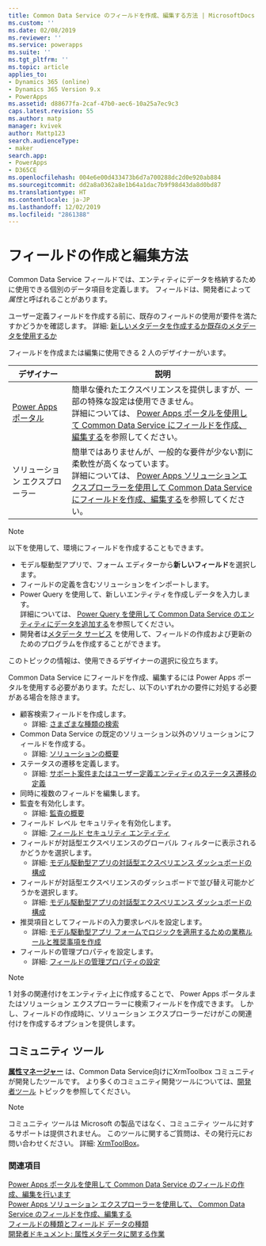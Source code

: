 ```yaml
---
title: Common Data Service のフィールドを作成、編集する方法 | MicrosoftDocs
ms.custom: ''
ms.date: 02/08/2019
ms.reviewer: ''
ms.service: powerapps
ms.suite: ''
ms.tgt_pltfrm: ''
ms.topic: article
applies_to:
- Dynamics 365 (online)
- Dynamics 365 Version 9.x
- PowerApps
ms.assetid: d88677fa-2caf-47b0-aec6-10a25a7ec9c3
caps.latest.revision: 55
ms.author: matp
manager: kvivek
author: Mattp123
search.audienceType:
- maker
search.app:
- PowerApps
- D365CE
ms.openlocfilehash: 004e6e00d433473b6d7a700288dc2d0e920ab884
ms.sourcegitcommit: dd2a8a0362a8e1b64a1dac7b9f98d43da8d0bd87
ms.translationtype: HT
ms.contentlocale: ja-JP
ms.lasthandoff: 12/02/2019
ms.locfileid: "2861388"
---
```

# <a name="how-to-create-and-edit-fields"></a>フィールドの作成と編集方法

Common Data Service フィールドでは、エンティティにデータを格納するために使用できる個別のデータ項目を定義します。 フィールドは、開発者によって*属性*と呼ばれることがあります。 
  
ユーザー定義フィールドを作成する前に、既存のフィールドの使用が要件を満たすかどうかを確認します。 詳細: [新しいメタデータを作成するか既存のメタデータを使用するか](create-edit-metadata.md#create-new-metadata-or-use-existing-metadata)

フィールドを作成または編集に使用できる 2 人のデザイナーがいます。

|デザイナー| 説明|
|--|--|
|[Power Apps ポータル](https://make.powerapps.com/?utm_source=padocs&utm_medium=linkinadoc&utm_campaign=referralsfromdoc)|簡単な優れたエクスペリエンスを提供しますが、一部の特殊な設定は使用できません。<br />詳細については、 [Power Apps ポータルを使用して Common Data Service にフィールドを作成、編集する](create-edit-field-portal.md)を参照してください。|
|ソリューション エクスプローラー|簡単ではありませんが、一般的な要件が少ない割に柔軟性が高くなっています。<br />詳細については、 [Power Apps ソリューションエクスプローラーを使用して Common Data Service にフィールドを作成、編集する](create-edit-field-solution-explorer.md)を参照してください。 |

> [!NOTE]
> 以下を使用して、環境にフィールドを作成することもできます。
> - モデル駆動型アプリで、フォーム エディターから**新しいフィールド**を選択します。
> - フィールドの定義を含むソリューションをインポートします。
> - Power Query を使用して、新しいエンティティを作成しデータを入力します。<br />詳細については、 [Power Query を使用して Common Data Service のエンティティにデータを追加する](/powerapps/maker/common-data-service/data-platform-cds-newentity-pq)を参照してください。
> - 開発者は[メタデータ サービス](/powerapps/developer/common-data-service/use-web-services#metadata-services) を使用して、フィールドの作成および更新のためのプログラムを作成することができます。

このトピックの情報は、使用できるデザイナーの選択に役立ちます。 

Common Data Service にフィールドを作成、編集するには Power Apps ポータルを使用する必要があります。ただし、以下のいずれかの要件に対処する必要がある場合を除きます。

- 顧客検索フィールドを作成します。 
   - 詳細: [さまざまな種類の検索](types-of-fields.md#different-types-of-lookups)
- Common Data Service の既定のソリューション以外のソリューションにフィールドを作成する。 
   - 詳細: [ソリューションの概要](solutions-overview.md)
- ステータスの遷移を定義します。 
   - 詳細: [サポート案件またはユーザー定義エンティティのステータス遷移の定義](define-status-reason-transitions.md)
- 同時に複数のフィールドを編集します。
- 監査を有効化します。 
   - 詳細: [監査の概要](../../developer/common-data-service/auditing-overview.md)
- フィールド レベル セキュリティを有効化します。 
   - 詳細: [フィールド セキュリティ エンティティ](../../developer/common-data-service/field-security-entities.md)
- フィールドが対話型エクスペリエンスのグローバル フィルターに表示されるかどうかを選択します。 
   - 詳細: [モデル駆動型アプリの対話型エクスペリエンス ダッシュボードの構成](../model-driven-apps/configure-interactive-experience-dashboards.md)
- フィールドが対話型エクスペリエンスのダッシュボードで並び替え可能かどうかを選択します。 
   - 詳細: [モデル駆動型アプリの対話型エクスペリエンス ダッシュボードの構成](../model-driven-apps/configure-interactive-experience-dashboards.md)
- 推奨項目としてフィールドの入力要求レベルを設定します。 
   - 詳細: [モデル駆動型アプリ フォームでロジックを適用するための業務ルールと推奨事項を作成](../model-driven-apps/create-business-rules-recommendations-apply-logic-form.md)
- フィールドの管理プロパティを設定します。 
   - 詳細: [フィールドの管理プロパティの設定](set-managed-properties-for-field.md)

> [!NOTE]
> 1 対多の関連付けをエンティティ上に作成することで、 Power Apps ポータルまたはソリューション エクスプローラーに検索フィールドを作成できます。 しかし、フィールドの作成時に、ソリューション エクスプローラーだけがこの関連付けを作成するオプションを提供します。

## <a name="community-tools"></a>コミュニティ ツール

**[属性マネージャー](https://www.xrmtoolbox.com/plugins/DLaB.Xrm.AttributeManager/)** は、Common Data Service向けにXrmToolbox コミュニティが開発したツールです。 より多くのコミュニティ開発ツールについては、[開発者ツール](https://docs.microsoft.com/dynamics365/customer-engagement/developer/developer-tools) トピックを参照してください。

> [!NOTE]
> コミュニティ ツールは Microsoft の製品ではなく、コミュニティ ツールに対するサポートは提供されません。 このツールに関するご質問は、その発行元にお問い合わせください。 詳細: [XrmToolBox](https://www.xrmtoolbox.com)。

### <a name="see-also"></a>関連項目  
[Power Apps ポータルを使用して Common Data Service のフィールドの作成、編集を行います](create-edit-field-portal.md)<br />
[Power Apps ソリューション エクスプローラーを使用して、 Common Data Service のフィールドを作成、編集する](create-edit-field-solution-explorer.md)<br />
[フィールドの種類とフィールド データの種類](types-of-fields.md)<br />
[開発者ドキュメント: 属性メタデータに関する作業](/dynamics365/customer-engagement/developer/org-service/work-attribute-metadata)
 
